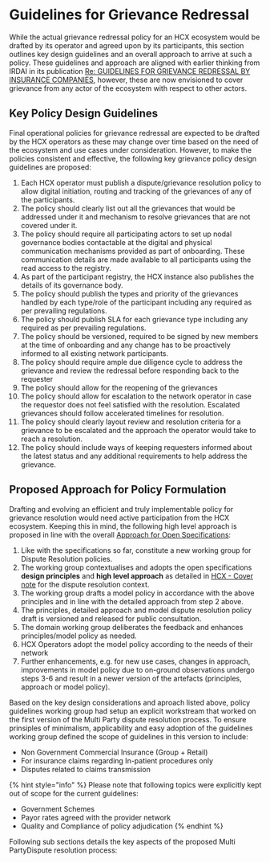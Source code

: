 # Guidelines for Grievance Redressal

While the actual grievance redressal policy for an HCX ecosystem would be drafted by its operator and agreed upon by its participants, this section outlines key design guidelines and an overall approach to arrive at such a policy. These guidelines and approach are aligned with earlier thinking from IRDAI in its publication [Re: GUIDELINES FOR GRIEVANCE REDRESSAL BY INSURANCE COMPANIES](https://www.policyholder.gov.in/uploads/CEDocuments/Guidelines%20on%20Grievance%20Redressal.pdf), however, these are now envisioned to cover grievance from any actor of the ecosystem with respect to other actors.

## Key Policy Design Guidelines

Final operational policies for grievance redressal are expected to be drafted by the HCX operators as these may change over time based on the need of the ecosystem and use cases under consideration. However, to make the policies consistent and effective, the following key grievance policy design guidelines are proposed:

1. Each HCX operator must publish a dispute/grievance resolution policy to allow digital initiation, routing and tracking of the grievances of any of the participants.
2. The policy should clearly list out all the grievances that would be addressed under it and mechanism to resolve grievances that are not covered under it.
3. The policy should require all participating actors to set up nodal governance bodies contactable at the digital and physical communication mechanisms provided as part of onboarding. These communication details are made available to all participants using the read access to the registry.
4. As part of the participant registry, the HCX instance also publishes the details of its governance body.
5. The policy should publish the types and priority of the grievances handled by each type/role of the participant including any required as per prevailing regulations.
6. The policy should publish SLA for each grievance type including any required as per prevailing regulations.
7. The policy should be versioned, required to be signed by new members at the time of onboarding and any change has to be proactively informed to all existing network participants.
8. The policy should require ample due diligence cycle to address the grievance and review the redressal before responding back to the requester
9. The policy should allow for the reopening of the grievances
10. The policy should allow for escalation to the network operator in case the requestor does not feel satisfied with the resolution. Escalated grievances should follow accelerated timelines for resolution.
11. The policy should clearly layout review and resolution criteria for a grievance to be escalated and the approach the operator would take to reach a resolution.
12. The policy should include ways of keeping requesters informed about the latest status and any additional requirements to help address the grievance.

## Proposed Approach for Policy Formulation

Drafting and evolving an efficient and truly implementable policy for grievance resolution would need active participation from the HCX ecosystem. Keeping this in mind, the following high level approach is proposed in line with the overall [Approach for Open Specifications](../../open-specifications/governance.md):

1. Like with the specifications so far, constitute a new working group for Dispute Resolution policies.
2. The working group contextualises and adopts the open specifications **design principles** and **high level approach** as detailed in [HCX - Cover note](../../readme-1.md) for the dispute resolution context.
3. The working group drafts a model policy in accordance with the above principles and in line with the detailed approach from step 2 above.
4. The principles, detailed approach and model dispute resolution policy draft is versioned and released for public consultation.
5. The domain working group deliberates the feedback and enhances principles/model policy as needed.
6. HCX Operators adopt the model policy according to the needs of their network
7. Further enhancements, e.g. for new use cases, changes in approach, improvements in model policy due to on-ground observations undergo steps 3-6 and result in a newer version of the artefacts (principles, approach or model policy).

Based on the key design considerations and aproach listed above, policy guidelines working group had setup an explicit workstream that worked on the first version of the Multi Party dispute resolution process. To ensure prinsiples of minimalism, applicability and easy adoption of the guidelines working group defined the scope of guidelines in this version to include:

* Non Government Commercial Insurance (Group + Retail)&#x20;
* For insurance claims regarding In-patient procedures only&#x20;
* Disputes related to claims transmission&#x20;

{% hint style="info" %}
Please note that following topics were explicitly kept out of scope for the current guidelines:&#x20;

* Government Schemes&#x20;
* Payor rates agreed with the provider network&#x20;
* Quality and Compliance of policy adjudication
{% endhint %}

Following sub sections details the key aspects of the proposed Multi PartyDispute resolution process:
